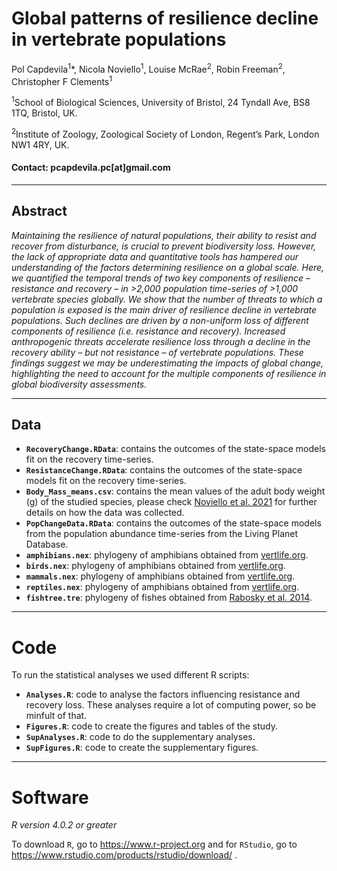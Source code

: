 # Global patterns of resilience decline in vertebrate populations

Pol Capdevila<sup>1</sup>*, Nicola Noviello<sup>1</sup>, Louise McRae<sup>2</sup>, Robin Freeman<sup>2</sup>, Christopher F Clements<sup>1</sup>

<sup>1</sup>School of Biological Sciences, University of Bristol, 24 Tyndall Ave, BS8 1TQ, Bristol, UK. 

<sup>2</sup>Institute of Zoology, Zoological Society of London, Regent’s Park, London NW1 4RY, UK.

#### Contact: pcapdevila.pc[at]gmail.com

---

## Abstract

_Maintaining the resilience of natural populations, their ability to resist and recover from disturbance, is crucial to prevent biodiversity loss. However, the lack of appropriate data and quantitative tools has hampered our understanding of the factors determining resilience on a global scale. Here, we quantified the temporal trends of two key components of resilience – resistance and recovery – in >2,000 population time-series of >1,000 vertebrate species globally. We show that the number of threats to which a population is exposed is the main driver of resilience decline in vertebrate populations. Such declines are driven by a non-uniform loss of different components of resilience (i.e. resistance and recovery). Increased anthropogenic threats accelerate resilience loss through a decline in the recovery ability – but not resistance – of vertebrate populations. These findings suggest we may be underestimating the impacts of global change, highlighting the need to account for the multiple components of resilience in global biodiversity assessments._

---

## Data

- __`RecoveryChange.RData`__: contains the outcomes of the state-space models fit on the recovery time-series. 
- __`ResistanceChange.RData`__: contains the outcomes of the state-space models fit on the recovery time-series.
- __`Body_Mass_means.csv`__: contains the mean values of the adult body weight (g) of the studied species, please check [Noviello et al. 2021](https://doi.org/10.1101/2020.12.17.423192) for further details on how the data was collected.
- __`PopChangeData.RData`__: contains the outcomes of the state-space models from the population abundance time-series from the Living Planet Database.  
- __`amphibians.nex`__: phylogeny of amphibians obtained from [vertlife.org](https://vertlife.org/).  
- __`birds.nex`__: phylogeny of amphibians obtained from [vertlife.org](https://vertlife.org/).  
- __`mammals.nex`__: phylogeny of amphibians obtained from [vertlife.org](https://vertlife.org/).
- __`reptiles.nex`__: phylogeny of amphibians obtained from [vertlife.org](https://vertlife.org/).
- __`fishtree.tre`__: phylogeny of fishes obtained from [Rabosky et al. 2014](https://www.nature.com/articles/s41586-018-0273-1).

---

# Code

To run the statistical analyses we used different R scripts: 

- __`Analyses.R`__: code to analyse the factors influencing resistance and recovery loss. These analyses require a lot of computing power, so be minfult of that.
- __`Figures.R`__: code to create the figures and tables of the study. 
- __`SupAnalyses.R`__: code to do the supplementary analyses. 
- __`SupFigures.R`__: code to create the supplementary figures. 

---

# Software

_R version 4.0.2 or greater_

To download `R`, go to https://www.r-project.org and for `RStudio`, go to https://www.rstudio.com/products/rstudio/download/ .


